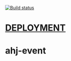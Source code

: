 [![Build status](https://ci.appveyor.com/api/projects/status/xxmxnfr4mibwbsem?svg=true)](https://ci.appveyor.com/project/Svetlana-Kutyeva1974/ahj-event)

# [DEPLOYMENT](https://svetlana-kutyeva1974.github.io/ahj-event/)

# ahj-event
